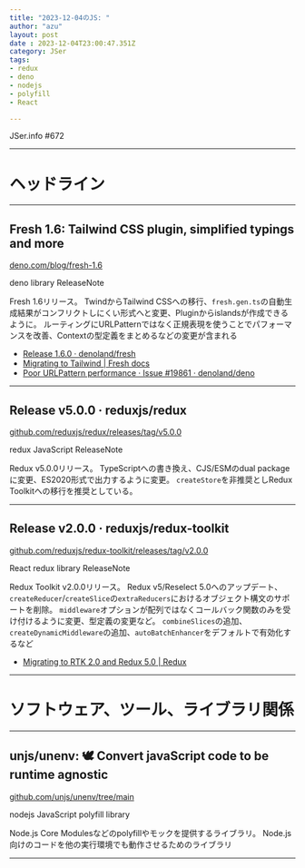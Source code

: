 ```yaml
---
title: "2023-12-04のJS: "
author: "azu"
layout: post
date : 2023-12-04T23:00:47.351Z
category: JSer
tags:
- redux
- deno
- nodejs
- polyfill
- React

---
```


JSer.info #672

----

<h1 class="site-genre">ヘッドライン</h1>

----

## Fresh 1.6: Tailwind CSS plugin, simplified typings and more
[deno.com/blog/fresh-1.6](https://deno.com/blog/fresh-1.6 "Fresh 1.6: Tailwind CSS plugin, simplified typings and more")
<p class="jser-tags jser-tag-icon"><span class="jser-tag">deno</span> <span class="jser-tag">library</span> <span class="jser-tag">ReleaseNote</span></p>

Fresh 1.6リリース。
TwindからTailwind CSSへの移行、`fresh.gen.ts`の自動生成結果がコンフリクトしにくい形式へと変更、Pluginからislandsが作成できるように。
ルーティングにURLPatternではなく正規表現を使うことでパフォーマンスを改善、Contextの型定義をまとめるなどの変更が含まれる

- [Release 1.6.0 · denoland/fresh](https://github.com/denoland/fresh/releases/tag/1.6.0 "Release 1.6.0 · denoland/fresh")
- [Migrating to Tailwind | Fresh docs](https://fresh.deno.dev/docs/examples/migrating-to-tailwind "Migrating to Tailwind | Fresh docs")
- [Poor URLPattern performance · Issue #19861 · denoland/deno](https://github.com/denoland/deno/issues/19861 "Poor URLPattern performance · Issue #19861 · denoland/deno")

----

## Release v5.0.0 · reduxjs/redux
[github.com/reduxjs/redux/releases/tag/v5.0.0](https://github.com/reduxjs/redux/releases/tag/v5.0.0 "Release v5.0.0 · reduxjs/redux")
<p class="jser-tags jser-tag-icon"><span class="jser-tag">redux</span> <span class="jser-tag">JavaScript</span> <span class="jser-tag">ReleaseNote</span></p>

Redux v5.0.0リリース。
TypeScriptへの書き換え、CJS/ESMのdual packageに変更、ES2020形式で出力するように変更。
`createStore`を非推奨としRedux Toolkitへの移行を推奨としている。


----

## Release v2.0.0 · reduxjs/redux-toolkit
[github.com/reduxjs/redux-toolkit/releases/tag/v2.0.0](https://github.com/reduxjs/redux-toolkit/releases/tag/v2.0.0 "Release v2.0.0 · reduxjs/redux-toolkit")
<p class="jser-tags jser-tag-icon"><span class="jser-tag">React</span> <span class="jser-tag">redux</span> <span class="jser-tag">library</span> <span class="jser-tag">ReleaseNote</span></p>

Redux Toolkit v2.0.0リリース。
Redux v5/Reselect 5.0へのアップデート、`createReducer`/`createSlice`の`extraReducers`におけるオブジェクト構文のサポートを削除。
`middleware`オプションが配列ではなくコールバック関数のみを受け付けるように変更、型定義の変更など。
`combineSlices`の追加、`createDynamicMiddleware`の追加、`autoBatchEnhancer`をデフォルトで有効化するなど

- [Migrating to RTK 2.0 and Redux 5.0 | Redux](https://redux.js.org/usage/migrations/migrating-rtk-2 "Migrating to RTK 2.0 and Redux 5.0 | Redux")

----
<h1 class="site-genre">ソフトウェア、ツール、ライブラリ関係</h1>

----

## unjs/unenv: 🕊️ Convert javaScript code to be runtime agnostic
[github.com/unjs/unenv/tree/main](https://github.com/unjs/unenv/tree/main "unjs/unenv: 🕊️ Convert javaScript code to be runtime agnostic")
<p class="jser-tags jser-tag-icon"><span class="jser-tag">nodejs</span> <span class="jser-tag">JavaScript</span> <span class="jser-tag">polyfill</span> <span class="jser-tag">library</span></p>

Node.js Core Modulesなどのpolyfillやモックを提供するライブラリ。
Node.js向けのコードを他の実行環境でも動作させるためのライブラリ


----
